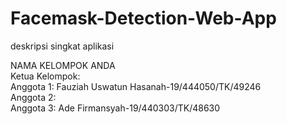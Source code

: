 # Facemask-Detection-Web-App 
deskripsi singkat aplikasi<br/> 

NAMA KELOMPOK ANDA<br/>
Ketua Kelompok: <br/> 
Anggota 1: Fauziah Uswatun Hasanah-19/444050/TK/49246<br/> 
Anggota 2: <br/> 
Anggota 3: Ade Firmansyah-19/440303/TK/48630
